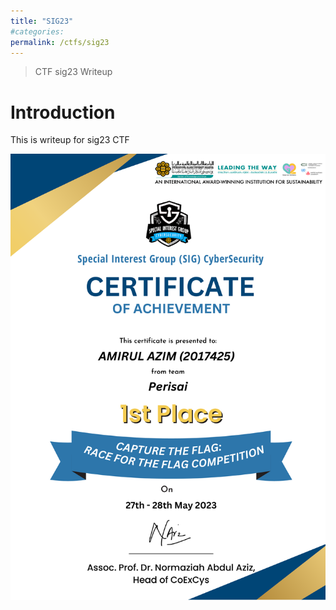 ```yaml
---
title: "SIG23"
#categories: 
permalink: /ctfs/sig23
---
```


> CTF sig23 Writeup

# Introduction

This is writeup for sig23 CTF

![certificate](/assets/c/Amirul_Azim_CTF_SIG_Certificate.png)

